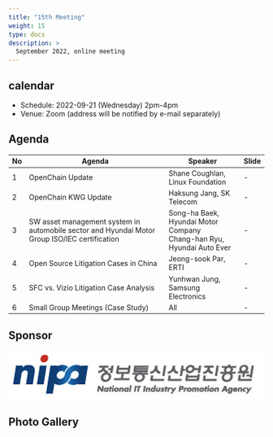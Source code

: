 ```yaml
---
title: "15th Meeting"
weight: 15
type: docs
description: >
  September 2022, online meeting
---
```


## calendar

* Schedule: 2022-09-21 (Wednesday) 2pm-4pm
* Venue: Zoom (address will be notified by e-mail separately)

## Agenda
| No | Agenda | Speaker | Slide |
|----|-----------------|------|------|
| 1 | OpenChain Update | Shane Coughlan, Linux Foundation | - |
| 2 | OpenChain KWG Update | Haksung Jang, SK Telecom | - |
| 3 | SW asset management system in automobile sector and Hyundai Motor Group ISO/IEC certification | Song-ha Baek, Hyundai Motor Company  <br>Chang-han Ryu, Hyundai Auto Ever | - |
| 4 | Open Source Litigation Cases in China | Jeong-sook Par, ERTI| - |
| 5 | SFC vs. Vizio Litigation Case Analysis | Yunhwan Jung, Samsung Electronics | - |
| 6 | Small Group Meetings (Case Study) | All | - |


## Sponsor
![nipa](./nipg-logo.png)

## Photo Gallery
